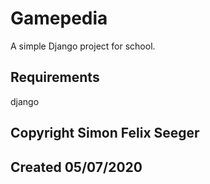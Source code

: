 # Gamepedia
A simple Django project for school.

## Requirements
django

## Copyright Simon Felix Seeger
## Created 05/07/2020
